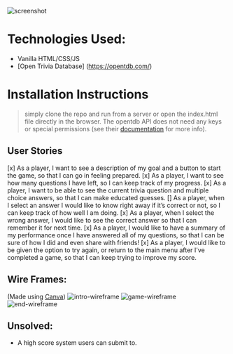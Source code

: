 ![screenshot](images/game-screenshot)

# Technologies Used:

- Vanilla HTML/CSS/JS
- [Open Trivia Database] (https://opentdb.com/)

# Installation Instructions

> simply clone the repo and run from a server or open the index.html file directly in the browser. The opentdb API does not need any keys or special permissions (see their [documentation](https://opentdb.com/api_config.php) for more info).

## User Stories

[x] As a player, I want to see a description of my goal and a button to start the game, so that I can go in feeling prepared.
[x] As a player, I want to see how many questions I have left, so I can keep track of my progress.
[x] As a player, I want to be able to see the current trivia question and multiple choice answers, so that I can make educated guesses.
[] As a player, when I select an answer I would like to know right away if it’s correct or not, so I can keep track of how well I am doing.
[x] As a player, when I select the wrong answer, I would like to see the correct answer so that I can remember it for next time.
[x] As a player, I would like to have a summary of my performance once I have answered all of my questions, so that I can be sure of how I did and even share with friends!
[x] As a player, I would like to be given the option to try again, or return to the main menu after I've completed a game, so that I can keep trying to improve my score.

## Wire Frames:

(Made using [Canva](canva.com))
![intro-wireframe](https://media.git.generalassemb.ly/user/30893/files/ab86d380-0947-11eb-8bf3-fc8948a6eeb1)
![game-wireframe](https://media.git.generalassemb.ly/user/30893/files/ae81c400-0947-11eb-8317-522d7aea39f0)
![end-wireframe](https://media.git.generalassemb.ly/user/30893/files/a88be300-0947-11eb-96de-f4449f398230)

## Unsolved:

- A high score system users can submit to.
